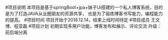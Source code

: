 #项目说明
本项目是基于springBoot+jpa+妹子Ui搭建的一个私人博客系统，目的是为了打造JAVA从业圈朋友的资源共享，
也是为了锻炼博客书写能力，编程能力的提高。
#项目时间
项目开始于2018.12.14，结束上线时间待定
#项目成员
王文博、程亚磊
#项目计划
初期实现多用户功能，博客发布和展示、评论交流
升级：前后端分离
